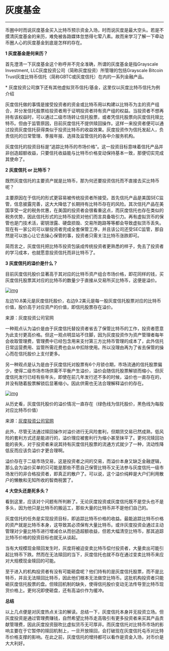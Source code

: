 # 灰度基金

------

币圈中时而说灰度基金买入比特币预示资金入场，时而说灰度是最大空头。若是不摸清灰度基金的来历，难免被各路媒体忽悠得七荤八素。故而来学习了解一下牵动币圈人心的灰度基金到底是怎样的存在。

**1 灰度基金是何来历？**

首先澄清一下灰度基金这个称呼并不完全准确，所谓的灰度基金是指Grayscale Investment, LLC灰度投资公司（简称灰度投资）所管理的包括Grayscale Bitcoin Trust灰度比特币信托（简称GBTC或灰度信托）在内的一系列金融产品。

\* 灰度投资公司旗下还有其他虚拟货币信托/基金，这里仅以灰度比特币信托为例介绍

灰度信托做的事情是接受投资者的资金或比特币用以构建以比特币为主的资产组合，并分发信托股票给投资者用于证明投资者持有资产组的权益。当投资者不想再持有该权益时，可以通过二级市场转让信托股票，或者凭信托股票向灰度信托赎比特币。但由于监管原因，目前灰度信托不提供赎回操作。这样一来投资者便可以通过投资灰度信托获得类似于投资比特币的收益效果。灰度投资作为信托发起人，负责信托的日常管理、季报年报、选择及监管信托的各中介服务机构。

灰度信托的投资目标是“追踪比特币的市场价格”。这一投资目标意味着信托产品并非创造超额收益，只要信托收益能与比特币价格变动保持基本一致，那便切实完成其使命了。

**2 灰度信托 or 比特币？**

既然灰度信托的主要资产就是比特币，那为何还要投资信托而不直接去买比特币呢？

主要原因在于信托的形式更容易被传统投资者所接受。首先信托产品是美国SEC监管，信息披露完善，这大大降低了长期持有比特币存在的风险。其次信托产品在美国享受一定的税务优惠，在美国的投资者会很看重这点，而灰度信托也存在类似的税务优势，因此信托形式的比特币投资对他们而言具备吸引力。再有虚拟货币的保管也是门技术活，密钥泄露、硬盘损毁、交易所跑路等等都会导致虚拟货币丢失。现在有一家公司可以替投资者完成全套保管工序，并且该公司还受SEC监管，那自然是可以放心让它去操心保管的事，投资者只需关注比特币涨跌即可。

简而言之，灰度信托把比特币投资包装成传统投资者更熟悉的样子，免去了投资者的学习成本，也就愿意投资信托而非比特币了。

**3 灰度信托的溢价是什么？**

目前灰度信托股价显著高于其对应的比特币资产组合市场价格，即花同样的钱，买灰度信托股票其对应的比特币的数量少于直接从交易所买比特币，这便是溢价。

[![img](https://s2.feixiaohaolive.com/news/20200925/0BBC9A22300EC596C397564A59B63A025069..jpg)](https://s2.feixiaohaolive.com/news/20200925/0BBC9A22300EC596C397564A59B63A025069..jpg)



左边10.8美元是灰度信托股价，右边9.2美元是每一股灰度信托股票对应的比特币价值，股价高于对应资产的价值，即信托股票存在溢价。

来源：灰度投资公司官网

一种观点认为溢价是由于灰度信托替投资者省去了保管比特币的工作，投资者愿意为此支付更高价格。但这一观点明显站不住脚，因为灰度投资作为资产管理者每年会收取管理费，管理费中已经包含用来支付第三方比特币管理的成本了，此外信托日常运营费用、监管所需花费也会从中扣除使用。所以没理由再为了省去保管的操心而在信托股价上支付更多。

另一种观点是认为是由于灰度信托对股票有6个月锁仓期，市场流通的信托股票偏少，使得二级市场市场供需不平衡产生溢价，溢价会随信托股票解锁而缩小。但灰度信托发行已经有些年头，即使在前几年发行还不多的时候，溢价也一直存在的，并没有随着股票解锁后显著缩小。因此供需也无法合理解释溢价的存在。

[![img](https://s2.feixiaohaolive.com/news/20200925/0BBC9A22300EC596C397564A59B63A029581..jpg)](https://s2.feixiaohaolive.com/news/20200925/0BBC9A22300EC596C397564A59B63A029581..jpg)



从历史看，灰度信托股价的溢价情况一直存在（绿色线为信托股价，黑色线为每股对应比特币价值）

来源：[灰度投资公司官网](https://www.grayscale.com/)

此外，尽管无法通过赎回操作对溢价进行无风险套利，但期货交易已然成熟，低风险的套利方式还是能进行的，溢价理应被套利行为缩小甚至抹平了。更何况赎回功能的丧失，对于投资者来说其持有灰度信托股票的流通方式就少了一种，流动性降低反而应该负溢价才更合理啊。

溢价存在于二级市场交易，这是投资者之间的交易，而溢价本身又缺乏金融逻辑，那么会为溢价买单的只可能是那些不愿自己保管比特币又无法参与灰度信托一级市场发行的非合格投资者，即真正的散户了。可以说，这个溢价纯粹是大户们利用散户的懒散和无知所收的智商税罢了。

**4 大空头还是死多头？**

看到这里，应该对个问题有所判断了。无论灰度投资或灰度信托既不是空头也不是多头，因为他只是比特币的搬运工，那些大量的比特币并不是他们自己的。

灰度信托的任务是实现投资目标，即追踪比特币价格的收益。最能追踪比特币价格的资产就是比特币本身，这导致其必须保有大量比特币。或许灰度投资会通过主动管理对少量比特币进行增减仓从而创造超额收益，但若大幅清空比特币，那其追踪比特币价格的投资目标也就无从谈起。

当有大规模现金赎回发生时，灰度将被迫变卖比特币偿付投资者，大量卖出可能引起比特币下跌。然而在无法赎回的当下，灰度信托也就不存在通过变卖比特币来应对大规模现金赎回的可能。

至于进入的机构投资者有没有可能砸盘呢？他们持有的是灰度信托股票，而不是比特币，并且无法赎回比特币，因此他们根本无法做空比特币。这批机构投资者只能砸灰度信托股票的盘。但赎回机制的缺失，使得信托股价变动无法传导至比特币现货价格上。更何况即使砸盘，还有高溢价作为缓冲。

**总结**

以上几点便是对灰度热点关注的解读。总结一下，灰度信托本身并无投资立场。但灰度投资是通过管理费赚钱，自然希望比特币走高吸引有更多投资者来买其产品贡献管理费，因此灰度投资鼓吹比虚拟货币无可厚非。而灰度信托对比特币市场的影响主要在于它暂停的赎回机制上，一旦开放赎回，会打破现在灰度信托屯币对比特币价格支撑的影响。在此之前，灰度信托的增持都可以看作是资金入场，对币价是大大利好。
